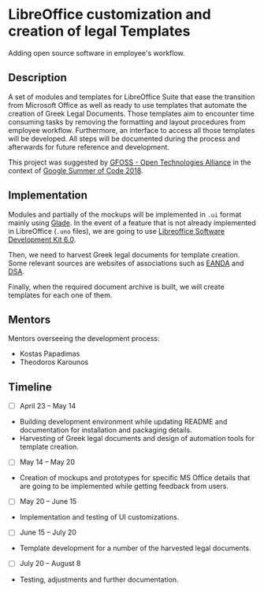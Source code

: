 # LibreOffice customization and creation of legal Templates

Adding open source software in employee's workflow.

## Description

A set of modules and templates for LibreOffice Suite that ease the transition from Microsoft Office as well as ready to use templates that automate the creation of Greek Legal Documents. Those templates aim to encounter time consuming tasks by removing the formatting and layout procedures from employee workflow. Furthermore, an interface to access all those templates will be developed. All steps will be documented during the process and afterwards for future reference and development.

This project was suggested by [GFOSS - Open Technologies Alliance](https://gfoss.eu/home-posts/) in the context of [Google Summer of Code 2018](https://www.google.com).

## Implementation
Modules and partially of the mockups will be implemented in `.ui` format mainly using [Glade](https://glade.gnome.org/). In the event of a feature that is not already implemented in LibreOffice (`.uno` files), we are going to use  [Libreoffice Software Development Kit 6.0](https://api.libreoffice.org/).

Then, we need to harvest Greek legal documents for template creation. Some relevant sources are websites of associations such as [EANDA](http://www.eanda.gr/) and [DSA](http://www.dsa.gr/).

Finally, when the required document archive is built, we will create templates for each one of them.

## Mentors
Mentors overseeing the development process:
- Kostas Papadimas
- Theodoros Karounos

## Timeline
- [ ] April 23 – May 14
* Building development environment while updating README and documentation for installation and packaging details.
* Harvesting of Greek legal documents and design of automation tools for template creation.
- [ ] May 14 – May 20
* Creation of mockups and prototypes for specific MS Office details that are going to be implemented while getting feedback from users.
- [ ] May 20 – June 15
* Implementation and testing of UI customizations.
- [ ] June 15 – July 20
* Template development for a number of the harvested legal documents.
- [ ] July 20 – August 8
* Testing, adjustments and further documentation.
